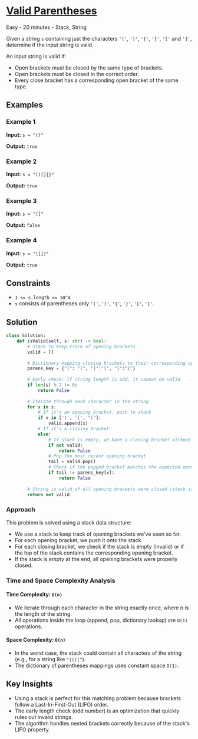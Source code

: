 # [Valid Parentheses](https://leetcode.com/problems/valid-parentheses/)

Easy - 20 minutes - Stack, String

Given a string `s` containing just the characters `'('`, `')'`, `'{'`, `'}'`, `'['` and `']'`,
determine if the input string is valid.

An input string is valid if:

- Open brackets must be closed by the same type of brackets.
- Open brackets must be closed in the correct order.
- Every close bracket has a corresponding open bracket of the same type.

## Examples

### Example 1

**Input:** `s = "()"`

**Output:** `true`

### Example 2

**Input:** `s = "()[]{}"`

**Output:** `true`

### Example 3

**Input:** `s = "(]"`

**Output:** `false`

### Example 4

**Input:** `s = "([])"`

**Output:** `true`

## Constraints

- `1 <= s.length <= 10^4`
- `s` consists of parentheses only `'('`, `')'`, `'{'`, `'}'`, `'['`, `']'`.

## Solution

```python
class Solution:
    def isValid(self, s: str) -> bool:
        # Stack to keep track of opening brackets
        valid = []
        
        # Dictionary mapping closing brackets to their corresponding opening brackets
        parens_key = {")": "(", "]":"[", "}":"{"}
        
        # Early check: if string length is odd, it cannot be valid
        if len(s) % 2 != 0:
            return False
            
        # Iterate through each character in the string
        for x in s:
            # If it's an opening bracket, push to stack
            if x in ['(', '{', "["]:
                valid.append(x)
            # If it's a closing bracket
            else:
                # If stack is empty, we have a closing bracket without an opening one
                if not valid:
                    return False
                # Pop the most recent opening bracket
                tail = valid.pop()
                # Check if the popped bracket matches the expected opening bracket
                if tail != parens_key[x]:
                    return False
                    
        # String is valid if all opening brackets were closed (stack is empty)
        return not valid
```

### Approach

This problem is solved using a stack data structure:

- We use a stack to keep track of opening brackets we've seen so far.
- For each opening bracket, we push it onto the stack.
- For each closing bracket, we check if the stack is empty (invalid) or if the top of the stack contains the corresponding opening bracket.
- If the stack is empty at the end, all opening brackets were properly closed.

### Time and Space Complexity Analysis

#### Time Complexity: `O(n)`

- We iterate through each character in the string exactly once, where n is the
  length of the string.
- All operations inside the loop (append, pop, dictionary lookup) are `O(1)` operations.

#### Space Complexity: `O(n)`

- In the worst case, the stack could contain all characters of the string
  (e.g., for a string like `"(((("`).
- The dictionary of parentheses mappings uses constant space `O(1)`.

## Key Insights

- Using a stack is perfect for this matching problem because brackets follow a
   Last-In-First-Out (LIFO) order.
- The early length check (odd number) is an optimization that quickly rules out
   invalid strings.
- The algorithm handles nested brackets correctly because of the stack's LIFO
   property.
